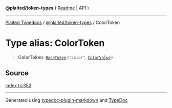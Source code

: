 **@plaited/token-types** ( [Readme](../README.md) \| API )

***

[Plaited Typedocs](../../../modules.md) / [@plaited/token-types](../modules.md) / ColorToken

# Type alias: ColorToken

> **ColorToken**: [`BaseToken`](BaseToken.md)\<`"color"`, [`ColorValue`](ColorValue.md)\>

## Source

[index.ts:352](https://github.com/plaited/plaited/blob/b0dd907/libs/token-types/src/index.ts#L352)

***

Generated using [typedoc-plugin-markdown](https://www.npmjs.com/package/typedoc-plugin-markdown) and [TypeDoc](https://typedoc.org/)
